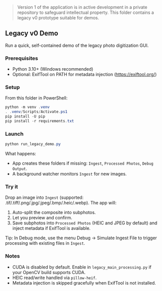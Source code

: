 > Version 1 of the application is in active development in a private repository to safeguard intellectual property. This folder contains a legacy v0 prototype suitable for demos.

## Legacy v0 Demo

Run a quick, self-contained demo of the legacy photo digitization GUI.

### Prerequisites

- Python 3.10+ (Windows recommended)
- Optional: ExifTool on PATH for metadata injection (https://exiftool.org/)

### Setup

From this folder in PowerShell:

```powershell
python -m venv .venv
. .venv/Scripts/Activate.ps1
pip install -U pip
pip install -r requirements.txt
```

### Launch

```powershell
python run_legacy_demo.py
```

What happens:
- App creates these folders if missing: `Ingest`, `Processed Photos`, `Debug Output`.
- A background watcher monitors `Ingest` for new images.

### Try it

Drop an image into `Ingest` (supported: .tif/.tiff/.png/.jpg/.jpeg/.bmp/.heic/.webp). The app will:
1) Auto-split the composite into subphotos.
2) Let you preview and confirm.
3) Save subphotos into `Processed Photos` (HEIC and JPEG by default) and inject metadata if ExifTool is available.

Tip: In Debug mode, use the menu Debug → Simulate Ingest File to trigger processing with existing files in `Ingest`.

### Notes

- CUDA is disabled by default. Enable in `legacy_main_processing.py` if your OpenCV build supports CUDA.
- HEIC read/write handled via `pillow-heif`.
- Metadata injection is skipped gracefully when ExifTool is not installed.